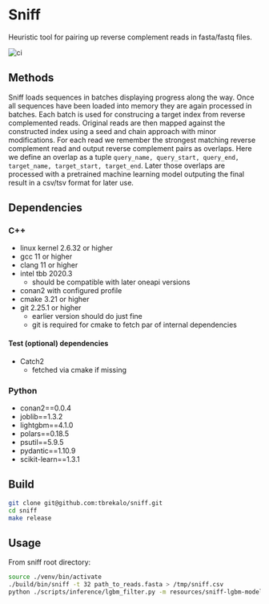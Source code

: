 # Sniff

Heuristic tool for pairing up reverse complement reads in fasta/fastq files.

![ci](https://github.com/tbrekalo/sniff/actions/workflows/ci.yml/badge.svg?branch=master)

## Methods

Sniff loads sequences in batches displaying progress along the way. Once all sequences have been loaded into memory they are again processed in batches. Each batch is used for construcing a target index from reverse complemented reads. Original reads are then mapped against the constructed index using a seed and chain approach with minor modifications. For each read we remember the strongest matching reverse complement read and output reverse complement pairs as overlaps. Here we define an overlap as a tuple `query_name, query_start, query_end, target_name, target_start, target_end`. Later those overlaps are processed with a pretrained machine learning model outputing the final result in a csv/tsv format for later use.

## Dependencies

### C++
- linux kernel 2.6.32 or higher
- gcc 11 or higher
- clang 11 or higher
- intel tbb 2020.3
  - should be compatible with later oneapi versions
- conan2 with configured profile
- cmake 3.21 or higher
- git 2.25.1 or higher
  - earlier version should do just fine
  - git is required for cmake to fetch par of internal dependencies

#### Test (optional) dependencies

- Catch2
  - fetched via cmake if missing

### Python
- conan2==0.0.4
- joblib==1.3.2
- lightgbm==4.1.0
- polars==0.18.5
- psutil==5.9.5
- pydantic==1.10.9
- scikit-learn==1.3.1

## Build

```bash
git clone git@github.com:tbrekalo/sniff.git
cd sniff
make release
```

## Usage

From sniff root directory:

```bash
source ./venv/bin/activate
./build/bin/sniff -t 32 path_to_reads.fasta > /tmp/sniff.csv
python ./scripts/inference/lgbm_filter.py -m resources/sniff-lgbm-model.pkl -o /tmp/sniff.csv > pairs.csv
```
